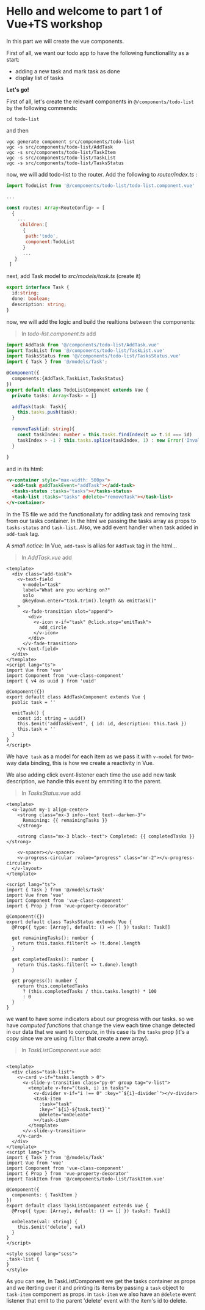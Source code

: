   # Hello and welcome to part 1 of Vue+TS workshop
  
   In this part we will create the vue components.
   
   First of all, we want our todo app to have the following functionallity as a start:
  
  - adding a new task and mark task as done
  - display list of tasks
  
  <b>Let's go!</b>
  
First of all, let's create the relevant components in `@/components/todo-list ` by the following commends:

``` 
cd todo-list 
```
   
and then
   
```  
vgc generate component src/components/todo-list
vgc -s src/components/todo-list/AddTask
vgc -s src/components/todo-list/TaskItem
vgc -s src/components/todo-list/TaskList
vgc -s src/components/todo-list/TasksStatus
```

now, we will add todo-list to the router.
Add the following to *router/index.ts* : 

```javascript
import TodoList from '@/components/todo-list/todo-list.component.vue'

...

const routes: Array<RouteConfig> = [
  {
    ...
     children:[
      {
       path:'todo',
       component:TodoList
      }
      ...
   }
 ]
```

next, add Task model to *src/models/task.ts* (create it)

```typescript
export interface Task {
  id:string;
  done: boolean;
  description: string;
}
```

now, we will add the logic and build the realtions between the components:

> In *todo-list.component.ts* add
```typescript
import AddTask from '@/components/todo-list/AddTask.vue'
import TaskList from '@/components/todo-list/TaskList.vue'
import TasksStatus from '@/components/todo-list/TasksStatus.vue'
import { Task } from '@/models/Task';

@Component({
  components:{AddTask,TaskList,TasksStatus}
})
export default class TodoListComponent extends Vue {
  private tasks: Array<Task> = []

  addTask(task: Task){    
    this.tasks.push(task);
  }

  removeTask(id: string){
    const taskIndex: number = this.tasks.findIndex(t => t.id === id)
    taskIndex > -1 ? this.tasks.splice(taskIndex, 1) : new Error('Invalid index');
  }

}
```
and in its html:
```html
<v-container style="max-width: 500px">
  <add-task @addTaskEvent="addTask"></add-task>
  <tasks-status :tasks="tasks"></tasks-status>
  <task-list :tasks="tasks" @delete="removeTask"></task-list>
</v-container>
```
In the TS file we add the functionallaty for adding task and removing task from our tasks container.
In the html we passing the tasks array as props to `tasks-status` and `task-list`. Also, we add event handler when task added in `add-task` tag.

*A small notice:* In Vue, `add-task` is allias for `AddTask` tag in the html...

> In *AddTask.vue* add

```vue
<template>
  <div class="add-task">
    <v-text-field
      v-model="task"
      label="What are you working on?"
      solo
      @keydown.enter="task.trim().length && emitTask()"
    >
      <v-fade-transition slot="append">
        <div>
          <v-icon v-if="task" @click.stop="emitTask">
            add_circle
          </v-icon>
        </div>
      </v-fade-transition>
    </v-text-field>
  </div>
</template>
<script lang="ts">
import Vue from 'vue'
import Component from 'vue-class-component'
import { v4 as uuid } from 'uuid'

@Component({})
export default class AddTaskComponent extends Vue {
  public task = ''

  emitTask() {
    const id: string = uuid()
    this.$emit('addTaskEvent', { id: id, description: this.task })
    this.task = ''
  }
}
</script>
```
We have` task` as a model for each item as we pass it with `v-model` for two-way data binding, this is how we create a reactivity in Vue.

We also adding click event-listener each time the use add new task description, we handle this event by emmiting it to the parent.

> In *TasksStatus.vue* add
```vue
<template>
  <v-layout my-1 align-center>
    <strong class="mx-3 info--text text--darken-3">
      Remaining: {{ remainingTasks }}
    </strong>

    <strong class="mx-3 black--text"> Completed: {{ completedTasks }} </strong>

    <v-spacer></v-spacer>
    <v-progress-circular :value="progress" class="mr-2"></v-progress-circular>
  </v-layout>
</template>

<script lang="ts">
import { Task } from '@/models/Task'
import Vue from 'vue'
import Component from 'vue-class-component'
import { Prop } from 'vue-property-decorator'

@Component({})
export default class TasksStatus extends Vue {
  @Prop({ type: [Array], default: () => [] }) tasks!: Task[]

  get remainingTasks(): number {
    return this.tasks.filter(t => !t.done).length
  }

  get completedTasks(): number {
    return this.tasks.filter(t => t.done).length
  }

  get progress(): number {
    return this.completedTasks
      ? (this.completedTasks / this.tasks.length) * 100
      : 0
  }
}
```

we want to have some indicators about our progress with our tasks. so we have *computed functions* that change the view each time change detected in our data that we want to compute, in this case its the `tasks` prop (it's a copy since we are using `filter` that create a new array).

> In *TaskListComponent.vue* add:
```vue

<template>
  <div class="task-list">
    <v-card v-if="tasks.length > 0">
      <v-slide-y-transition class="py-0" group tag="v-list">
        <template v-for="(task, i) in tasks">
          <v-divider v-if="i !== 0" :key="`${i}-divider`"></v-divider>
          <task-item
            :task="task"
            :key="`${i}-${task.text}`"
            @delete="onDeleate"
          ></task-item>
        </template>
      </v-slide-y-transition>
    </v-card>
  </div>
</template>
<script lang="ts">
import { Task } from '@/models/Task'
import Vue from 'vue'
import Component from 'vue-class-component'
import { Prop } from 'vue-property-decorator'
import TaskItem from '@/components/todo-list/TaskItem.vue'

@Component({
  components: { TaskItem }
})
export default class TaskListComponent extends Vue {
  @Prop({ type: [Array], default: () => [] }) tasks!: Task[]

  onDeleate(val: string) {
    this.$emit('delete', val)
  }
}
</script>

<style scoped lang="scss">
.task-list {
}
</style>
```

As you can see, In TaskListComponent we get the tasks container as props and we iterting over it and printing its items by passing a `task` object to `task-item` component as props. in `task-item` we also have an `@delete` event listener that emit to the parent 'delete' event with the item's id to delete.  



  
